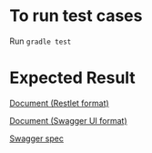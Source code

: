 # To run test cases

Run `gradle test`


# Expected Result

[Document (Restlet format)](https://bochkhackathon.restlet.io/)

[Document (Swagger UI format)](swagger-src/bochk-hackathon-api.pdf)

[Swagger spec](swagger-src/bochk-hackathon-api.json)
